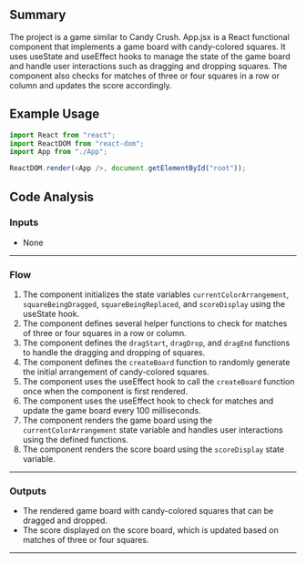 ## Summary
The project is a game similar to Candy Crush. App.jsx is a React functional component that implements a game board with candy-colored squares. It uses useState and useEffect hooks to manage the state of the game board and handle user interactions such as dragging and dropping squares. The component also checks for matches of three or four squares in a row or column and updates the score accordingly.

## Example Usage
```javascript
import React from "react";
import ReactDOM from "react-dom";
import App from "./App";

ReactDOM.render(<App />, document.getElementById("root"));
```

## Code Analysis
### Inputs
- None
___
### Flow
1. The component initializes the state variables `currentColorArrangement`, `squareBeingDragged`, `squareBeingReplaced`, and `scoreDisplay` using the useState hook.
2. The component defines several helper functions to check for matches of three or four squares in a row or column.
3. The component defines the `dragStart`, `dragDrop`, and `dragEnd` functions to handle the dragging and dropping of squares.
4. The component defines the `createBoard` function to randomly generate the initial arrangement of candy-colored squares.
5. The component uses the useEffect hook to call the `createBoard` function once when the component is first rendered.
6. The component uses the useEffect hook to check for matches and update the game board every 100 milliseconds.
7. The component renders the game board using the `currentColorArrangement` state variable and handles user interactions using the defined functions.
8. The component renders the score board using the `scoreDisplay` state variable.
___
### Outputs
- The rendered game board with candy-colored squares that can be dragged and dropped.
- The score displayed on the score board, which is updated based on matches of three or four squares.
___

